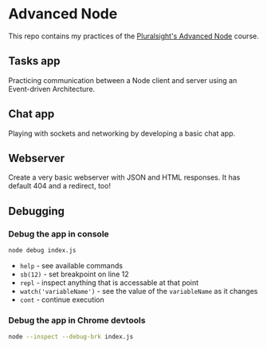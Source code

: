 # Advanced Node

This repo contains my practices of the [Pluralsight's Advanced Node](https://app.pluralsight.com/library/courses/nodejs-advanced/table-of-contents) course.

## Tasks app

Practicing communication between a Node client and server using an Event-driven Architecture.

## Chat app

Playing with sockets and networking by developing a basic chat app.

## Webserver

Create a very basic webserver with JSON and HTML responses. It has default 404 and a redirect, too!

## Debugging

### Debug the app in console

```sh
node debug index.js
```

* `help` - see available commands
* `sb(12)` - set breakpoint on line 12
* `repl` - inspect anything that is accessable at that point
* `watch('variableName')` - see the value of the `variableName` as it changes
* `cont` - continue execution

### Debug the app in Chrome devtools

```sh
node --inspect --debug-brk index.js
```

